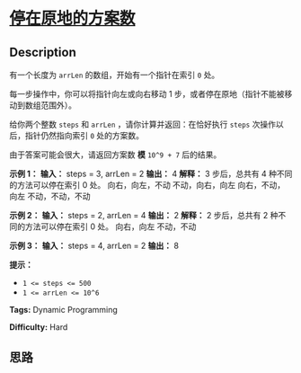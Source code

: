 # [停在原地的方案数][title]

## Description

有一个长度为 `arrLen` 的数组，开始有一个指针在索引 `0` 处。

每一步操作中，你可以将指针向左或向右移动 1 步，或者停在原地（指针不能被移动到数组范围外）。

给你两个整数 `steps` 和 `arrLen` ，请你计算并返回：在恰好执行 `steps` 次操作以后，指针仍然指向索引 `0` 处的方案数。

由于答案可能会很大，请返回方案数 **模**  `10^9 + 7` 后的结果。



**示例 1：**
            **输入：** steps = 3, arrLen = 2    **输出：** 4    **解释：** 3 步后，总共有 4 种不同的方法可以停在索引 0 处。    向右，向左，不动    不动，向右，向左    向右，不动，向左    不动，不动，不动    

**示例   2：**
            **输入：** steps = 2, arrLen = 4    **输出：** 2    **解释：** 2 步后，总共有 2 种不同的方法可以停在索引 0 处。    向右，向左    不动，不动    

**示例 3：**
            **输入：** steps = 4, arrLen = 2    **输出：** 8    



**提示：**

  * `1 <= steps <= 500`
  * `1 <= arrLen <= 10^6`


**Tags:** Dynamic Programming

**Difficulty:** Hard

## 思路

[title]: https://leetcode-cn.com/problems/number-of-ways-to-stay-in-the-same-place-after-some-steps
